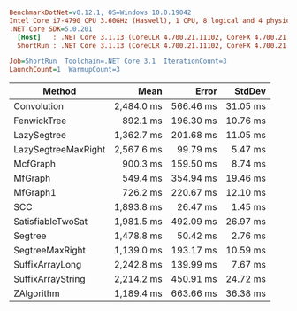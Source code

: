 ``` ini

BenchmarkDotNet=v0.12.1, OS=Windows 10.0.19042
Intel Core i7-4790 CPU 3.60GHz (Haswell), 1 CPU, 8 logical and 4 physical cores
.NET Core SDK=5.0.201
  [Host]   : .NET Core 3.1.13 (CoreCLR 4.700.21.11102, CoreFX 4.700.21.11602), X64 RyuJIT
  ShortRun : .NET Core 3.1.13 (CoreCLR 4.700.21.11102, CoreFX 4.700.21.11602), X64 RyuJIT

Job=ShortRun  Toolchain=.NET Core 3.1  IterationCount=3  
LaunchCount=1  WarmupCount=3  

```
|              Method |       Mean |     Error |   StdDev |
|-------------------- |-----------:|----------:|---------:|
|         Convolution | 2,484.0 ms | 566.46 ms | 31.05 ms |
|         FenwickTree |   892.1 ms | 196.30 ms | 10.76 ms |
|         LazySegtree | 1,362.7 ms | 201.68 ms | 11.05 ms |
| LazySegtreeMaxRight | 2,567.6 ms |  99.79 ms |  5.47 ms |
|            McfGraph |   900.3 ms | 159.50 ms |  8.74 ms |
|             MfGraph |   549.4 ms | 354.94 ms | 19.46 ms |
|            MfGraph1 |   726.2 ms | 220.67 ms | 12.10 ms |
|                 SCC | 1,893.8 ms |  26.47 ms |  1.45 ms |
|   SatisfiableTwoSat | 1,981.5 ms | 492.09 ms | 26.97 ms |
|             Segtree | 1,478.8 ms |  50.42 ms |  2.76 ms |
|     SegtreeMaxRight | 1,139.0 ms | 193.17 ms | 10.59 ms |
|     SuffixArrayLong | 2,242.8 ms | 139.99 ms |  7.67 ms |
|   SuffixArrayString | 2,214.2 ms | 450.91 ms | 24.72 ms |
|          ZAlgorithm | 1,189.4 ms | 663.66 ms | 36.38 ms |
